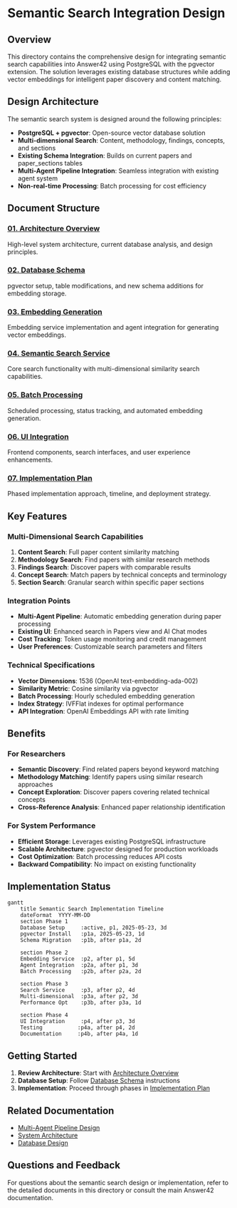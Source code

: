 # Semantic Search Integration Design

## Overview

This directory contains the comprehensive design for integrating semantic search capabilities into Answer42 using PostgreSQL with the pgvector extension. The solution leverages existing database structures while adding vector embeddings for intelligent paper discovery and content matching.

## Design Architecture

The semantic search system is designed around the following principles:

- **PostgreSQL + pgvector**: Open-source vector database solution
- **Multi-dimensional Search**: Content, methodology, findings, concepts, and sections
- **Existing Schema Integration**: Builds on current papers and paper_sections tables
- **Multi-Agent Pipeline Integration**: Seamless integration with existing agent system
- **Non-real-time Processing**: Batch processing for cost efficiency

## Document Structure

### [01. Architecture Overview](./01-architecture-overview.md)
High-level system architecture, current database analysis, and design principles.

### [02. Database Schema](./02-database-schema.md)
pgvector setup, table modifications, and new schema additions for embedding storage.

### [03. Embedding Generation](./03-embedding-generation.md)
Embedding service implementation and agent integration for generating vector embeddings.

### [04. Semantic Search Service](./04-semantic-search-service.md)
Core search functionality with multi-dimensional similarity search capabilities.

### [05. Batch Processing](./05-batch-processing.md)
Scheduled processing, status tracking, and automated embedding generation.

### [06. UI Integration](./06-ui-integration.md)
Frontend components, search interfaces, and user experience enhancements.

### [07. Implementation Plan](./07-implementation-plan.md)
Phased implementation approach, timeline, and deployment strategy.

## Key Features

### Multi-Dimensional Search Capabilities

1. **Content Search**: Full paper content similarity matching
2. **Methodology Search**: Find papers with similar research methods
3. **Findings Search**: Discover papers with comparable results
4. **Concept Search**: Match papers by technical concepts and terminology
5. **Section Search**: Granular search within specific paper sections

### Integration Points

- **Multi-Agent Pipeline**: Automatic embedding generation during paper processing
- **Existing UI**: Enhanced search in Papers view and AI Chat modes
- **Cost Tracking**: Token usage monitoring and credit management
- **User Preferences**: Customizable search parameters and filters

### Technical Specifications

- **Vector Dimensions**: 1536 (OpenAI text-embedding-ada-002)
- **Similarity Metric**: Cosine similarity via pgvector
- **Batch Processing**: Hourly scheduled embedding generation
- **Index Strategy**: IVFFlat indexes for optimal performance
- **API Integration**: OpenAI Embeddings API with rate limiting

## Benefits

### For Researchers
- **Semantic Discovery**: Find related papers beyond keyword matching
- **Methodology Matching**: Identify papers using similar research approaches
- **Concept Exploration**: Discover papers covering related technical concepts
- **Cross-Reference Analysis**: Enhanced paper relationship identification

### For System Performance
- **Efficient Storage**: Leverages existing PostgreSQL infrastructure
- **Scalable Architecture**: pgvector designed for production workloads
- **Cost Optimization**: Batch processing reduces API costs
- **Backward Compatibility**: No impact on existing functionality

## Implementation Status

```mermaid
gantt
    title Semantic Search Implementation Timeline
    dateFormat  YYYY-MM-DD
    section Phase 1
    Database Setup     :active, p1, 2025-05-23, 3d
    pgvector Install   :p1a, 2025-05-23, 1d
    Schema Migration   :p1b, after p1a, 2d
    
    section Phase 2
    Embedding Service  :p2, after p1, 5d
    Agent Integration  :p2a, after p1, 3d
    Batch Processing   :p2b, after p2a, 2d
    
    section Phase 3
    Search Service     :p3, after p2, 4d
    Multi-dimensional  :p3a, after p2, 3d
    Performance Opt    :p3b, after p3a, 1d
    
    section Phase 4
    UI Integration     :p4, after p3, 3d
    Testing           :p4a, after p4, 2d
    Documentation     :p4b, after p4a, 1d
```

## Getting Started

1. **Review Architecture**: Start with [Architecture Overview](./01-architecture-overview.md)
2. **Database Setup**: Follow [Database Schema](./02-database-schema.md) instructions
3. **Implementation**: Proceed through phases in [Implementation Plan](./07-implementation-plan.md)

## Related Documentation

- [Multi-Agent Pipeline Design](../multi-agent-pipeline-design/README.md)
- [System Architecture](../system_architecture/README.md)
- [Database Design](../system_architecture/04-database-design.md)

## Questions and Feedback

For questions about the semantic search design or implementation, refer to the detailed documents in this directory or consult the main Answer42 documentation.
